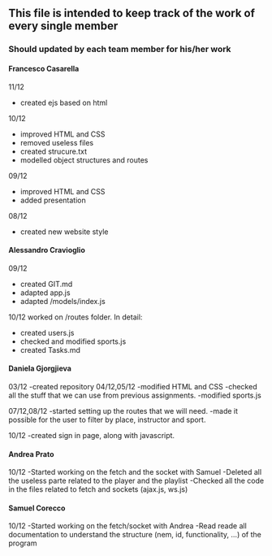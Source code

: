 ## This file is intended to keep track of the work of every single member
### Should updated by each team member for his/her work

#### Francesco Casarella

11/12
- created ejs based on html

10/12
- improved HTML and CSS
- removed useless files
- created strucure.txt
- modelled object structures and routes

09/12
- improved HTML and CSS
- added presentation

08/12
- created new website style

#### Alessandro Cravioglio

09/12
- created GIT.md
- adapted app.js
- adapted /models/index.js

10/12
worked on /routes folder. 
In detail:
- created users.js
- checked and modified sports.js
- created Tasks.md

#### Daniela Gjorgjieva
03/12
-created repository
04/12,05/12
-modified HTML and CSS
-checked all the stuff that we can use from previous assignments.
-modified sports.js

07/12,08/12
-started setting up the routes that we will need.
-made it possible for the user to filter by place, instructor and sport.

10/12
-created sign in page, along with javascript.

#### Andrea Prato
10/12
-Started working on the fetch and the socket with Samuel
-Deleted all the useless parte related to the player and the playlist
-Checked all the code in the files related to fetch and sockets (ajax.js, ws.js)



#### Samuel Corecco
10/12
-Started working on the fetch/socket with Andrea
-Read reade all documentation to understand the structure (nem, id, functionality, ...) of the program
